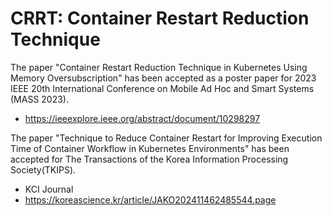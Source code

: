 <h1>CRRT: Container Restart Reduction Technique</h1>

The paper "Container Restart Reduction Technique in Kubernetes Using Memory Oversubscription" has been accepted as a poster paper for 2023 IEEE 20th International Conference on Mobile Ad Hoc and Smart Systems (MASS 2023).
 - https://ieeexplore.ieee.org/abstract/document/10298297

The paper "Technique to Reduce Container Restart for Improving Execution Time of Container Workflow in Kubernetes Environments" has been accepted for The Transactions of the Korea Information Processing Society(TKIPS).
- KCI Journal
-  https://koreascience.kr/article/JAKO202411462485544.page


